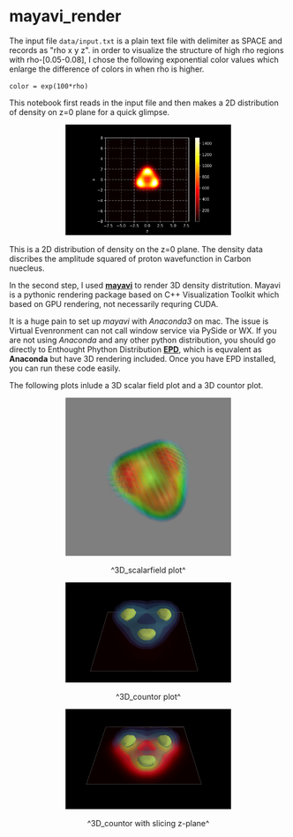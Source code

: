# mayavi_render
The input file ```data/input.txt``` is a plain text file with delimiter as SPACE and records as "rho x y z". in order to visualize the structure of high rho regions with rho-[0.05-0.08], I chose the following exponential color values which enlarge the difference of colors in when rho is higher.
```
color = exp(100*rho)
```

This notebook first reads in the input file and then makes a 2D distribution of density on z=0 plane for a quick glimpse.
<p align="center">
<img src="plot/2D_centerslice.png" width="300">
</p>
This is a 2D distribution of density on the z=0 plane. The density data discribes the amplitude squared of proton wavefunction in Carbon nuecleus.

In the second step, I used [**mayavi**](http://docs.enthought.com/mayavi/mayavi/) to render 3D density distritution. Mayavi is a pythonic rendering package based on C++ Visualization Toolkit which based on GPU rendering, not necessarily requring CUDA.

It is a huge pain to set up *mayavi* with *Anaconda3* on mac. The issue is Virtual Evenronment can not call window service via PySide or WX. If you are not using *Anaconda* and any other python distribution, you should go directly to Enthought Phython Distribution [**EPD**](https://www.enthought.com), which is equvalent as **Anaconda** but have 3D rendering included. Once you have EPD installed, you can run these code easily.


The following plots inlude a 3D scalar field plot and a 3D countor plot.

<p align="center">
<img src="plot/3D_scalarfield.png" width="300">
</p>
<p align="center">
^3D_scalarfield plot^
</p>


<p align="center">
<img src="plot/3D_countor1.png" width="300">
</p>
<p align="center">
^3D_countor plot^
</p>

<p align="center">
<img src="plot/3D_countor2.png" width="300">
</p>
<p align="center">
^3D_countor with slicing z-plane^
</p>


